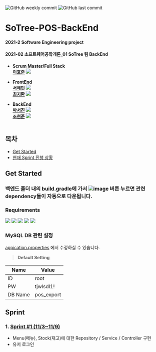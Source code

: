 ![GitHub weekly commit](https://img.shields.io/github/commit-activity/w/2021-2-SWEngineering-SoTree/SoTree-POS-BackEnd)
![GitHub last commit](https://img.shields.io/github/last-commit/2021-2-SWEngineering-SoTree/SoTree-POS-BackEnd)
# SoTree-POS-BackEnd
<h4>2021-2 Software Engineering project <h4/>
<h4>2021-02 소프트웨어공학개론_01 SoTree 팀 BackEnd <h4/>



  * Scrum Master/Full Stack </br>
  [이호준](https://github.com/hojunlee-hj) [![](https://img.shields.io/badge/Github-hojunlee_hj-blue?style=flat-square&logo=Github)](https://github.com/hojunlee-hj)
  
  * FrontEnd </br>
  [서혜민](https://github.com/tommy16102) [![](https://img.shields.io/badge/Github-tommy1610-blue?style=flat-square&logo=Github)](https://github.com/tommy16102)</br>
  [최지환](https://github.com/Choe-Ji-Hwan) [![](https://img.shields.io/badge/Github-Choe_Ji_Hwan-blue?style=flat-square&logo=Github)](https://github.com/Choe-Ji-Hwan) </br>
  
  * BackEnd </br>
  [박서진](https://github.com/werad12) [![](https://img.shields.io/badge/Github-werad12-blue?style=flat-square&logo=Github)](https://github.com/werad12) </br>
  [조현준](https://github.com/chohj1111) [![](https://img.shields.io/badge/Github-chohj1111-blue?style=flat-square&logo=Github)](https://github.com/chohj1111) </br></br>


## 목차
* [Get Started](#get-started)
* [현재 Sprint 진행 상황](#sprint)

## Get Started 

### 백엔드 폴더 내의 build.gradle에 가서 ![image](https://user-images.githubusercontent.com/67853497/141049196-a0d1d325-55ef-4c75-ad40-1fc784a7be07.png) 버튼 누르면 관련 dependency들이 자동으로 다운됩니다.


### Requirements 
<img src="https://img.shields.io/badge/-Java 11-007396?style=flat-square&logo=Java"> <img src="https://img.shields.io/badge/Spring_Boot 2.5.6-F2F4F9?style=flat-square&logo=spring-boot"> <img src="https://img.shields.io/badge/Spring%20Data%20JPA-2.5.6-brightgreen?style=flat-square"> <img src="https://img.shields.io/badge/Gradle 7.2-02303A.svg?style=flat-square&logo=Gradle"> <img src="https://img.shields.io/badge/mysql 5-4479A1?style=flat-square&logo=mysql&logoColor=white"> 

### MySQL DB 관련 설정 
[appication.properties](https://github.com/2021-2-SWEngineering-SoTree/SoTree-POS-BackEnd/blob/master/src/main/resources/application.properties) 에서 수정하실 수 있습니다. 

> **Default Setting**   <br/>

|Name|Value|
|------|---|
|ID|root|
|PW|tjwlsdl1!|
|DB Name|pos_export|



## Sprint
### 1. [Sprint #1 (11/3~11/9)](https://github.com/2021-2-SWEngineering-SoTree/SoTree-POS-BackEnd/issues/4)

* Menu(메뉴), Stock(재고)에 대한 Repository / Service / Controller 구현
* 유저 로그인 

